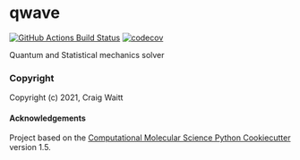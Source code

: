 qwave
==============================
[//]: # (Badges)
[![GitHub Actions Build Status](https://github.com/REPLACE_WITH_OWNER_ACCOUNT/qwave/workflows/CI/badge.svg)](https://github.com/REPLACE_WITH_OWNER_ACCOUNT/qwave/actions?query=workflow%3ACI)
[![codecov](https://codecov.io/gh/REPLACE_WITH_OWNER_ACCOUNT/qwave/branch/master/graph/badge.svg)](https://codecov.io/gh/REPLACE_WITH_OWNER_ACCOUNT/qwave/branch/master)


Quantum and Statistical mechanics solver

### Copyright

Copyright (c) 2021, Craig Waitt


#### Acknowledgements
 
Project based on the 
[Computational Molecular Science Python Cookiecutter](https://github.com/molssi/cookiecutter-cms) version 1.5.
